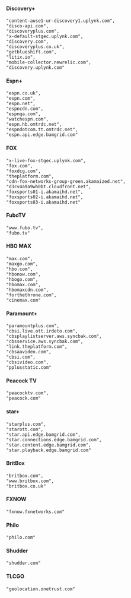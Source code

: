 #### Discovery+
```shell
"content-ause1-ur-discovery1.uplynk.com",
"disco-api.com",
"discoveryplus.com",
"x-default-stgec.uplynk.com",
"discovery.com",
"discoveryplus.co.uk",
"getblueshift.com",
"litix.io",
"mobile-collector.newrelic.com",
"discovery.uplynk.com"
```
#### Espn+
```shell
"espn.co.uk",
"espn.com",
"espn.net",
"espncdn.com",
"espnqa.com",
"watchespn.com",
"espn.hb.omtrdc.net",
"espndotcom.tt.omtrdc.net",
"espn.api.edge.bamgrid.com"
```
#### FOX
```shell
"x-live-fox-stgec.uplynk.com",
"fox.com",
"foxdcg.com",
"theplatform.com",
"cdn-fox-networks-group-green.akamaized.net",
"d3cv4a9a9wh0bt.cloudfront.net",
"foxsports01-i.akamaihd.net",
"foxsports02-i.akamaihd.net",
"foxsports03-i.akamaihd.net"
```
#### FuboTV
```shell
"www.fubo.tv",
"fubo.tv"
```
#### HBO MAX
```shell
"max.com",
"maxgo.com",
"hbo.com",
"hbonow.com",
"hbogo.com",
"hbomax.com",
"hbomaxcdn.com",
"forthethrone.com",
"cinemax.com"
```
#### Paramount+
```shell
"paramountplus.com",
"cbsi.live.ott.irdeto.com",
"cbsplaylistserver.aws.syncbak.com",
"cbsservice.aws.syncbak.com",
"link.theplatform.com",
"cbsaavideo.com",
"cbsi.com",
"cbsivideo.com",
"pplusstatic.com"
```
#### Peacock TV
```shell
"peacocktv.com",
"peacock.com"
```
#### star+
```shell
"starplus.com",
"starott.com",
"star.api.edge.bamgrid.com",
"star.connections.edge.bamgrid.com",
"star.content.edge.bamgrid.com",
"star.playback.edge.bamgrid.com"
```
#### BritBox
```shell
"britbox.com",
"www.britbox.com",
"britbox.co.uk"
```
#### FXNOW
```shell
"fxnow.fxnetworks.com"
```
#### Philo
```shell
"philo.com"
```
#### Shudder
```shell
"shudder.com"
```
#### TLCGO
```shell
"geolocation.onetrust.com"
```
